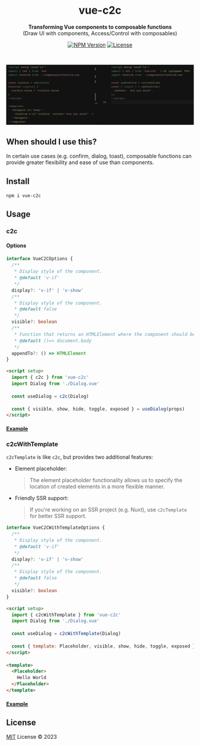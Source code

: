 <h1 align="center">vue-c2c</h1>

<p align="center">
<b>Transforming Vue components to composable functions</b><br/>
 (Draw UI with components, Access/Control with composables)
</p>

<p align="center">
  <a href="https://www.npmjs.com/package/vue-c2c" target="_blank" rel="noopener noreferrer"><img src="https://badgen.net/npm/v/vue-c2c" alt="NPM Version" /></a>
  <a href="https://github.com/webfansplz/vue-c2c/blob/master/LICENSE" target="_blank" rel="noopener noreferrer"><img src="https://badgen.net/github/license/webfansplz/vue-c2c" alt="License" /></a>
</p>

<p align="center">
<a href="https://stackblitz.com/edit/vue-c2c?embed=1&file=src/App.vue"><img src="https://developer.stackblitz.com/img/open_in_stackblitz.svg" alt=""></a>
</p>


<p align="left">
  <img src="./vue-c2c.png" alt="vue-c2c" />
</p>

## When should I use this?

In certain use cases (e.g. confirm, dialog, toast), composable functions can provide greater flexibility and ease of use than components. 


## Install

```bash
npm i vue-c2c
```

## Usage

### c2c

#### Options

```ts
interface VueC2COptions {
  /**
   * Display style of the component.
   * @default 'v-if'
   */
  display?: 'v-if' | 'v-show'
  /**
   * Display style of the component.
   * @default false
   */
  visible?: boolean
  /**
   * Function that returns an HTMLElement where the component should be appended to.
   * @default ()=> document.body
   */
  appendTo?: () => HTMLElement
}
```

```html
<script setup>
  import { c2c } from 'vue-c2c'
  import Dialog from './Dialog.vue'

  const useDialog = c2c(Dialog)

  const { visible, show, hide, toggle, exposed } = useDialog(props)
</script>
```

#### [Example](./examples/c2c)

### c2cWithTemplate

`c2cTemplate` is like `c2c`, but provides two additional features: 

- Element placeholder: 

  > The element placeholder functionality allows us to specify the location of created elements in a more flexible manner.

- Friendly SSR support:
  
  > If you're working on an SSR project (e.g. Nuxt), use `c2cTemplate` for better SSR support.

```ts
interface VueC2CWithTemplateOptions {
  /**
   * Display style of the component.
   * @default 'v-if'
   */
  display?: 'v-if' | 'v-show'
  /**
   * Display style of the component.
   * @default false
   */
  visible?: boolean
}
```

```html
<script setup>
  import { c2cWithTemplate } from 'vue-c2c'
  import Dialog from './Dialog.vue'

  const useDialog = c2cWithTemplate(Dialog)

  const { template: Placeholder, visible, show, hide, toggle, exposed } = useDialog(props)
</script>

<template>
  <Placeholder>
    Hello World
  </Placeholder>
</template>
```

#### [Example](./examples/c2c-with-template)


## License

[MIT](./LICENSE) License © 2023
